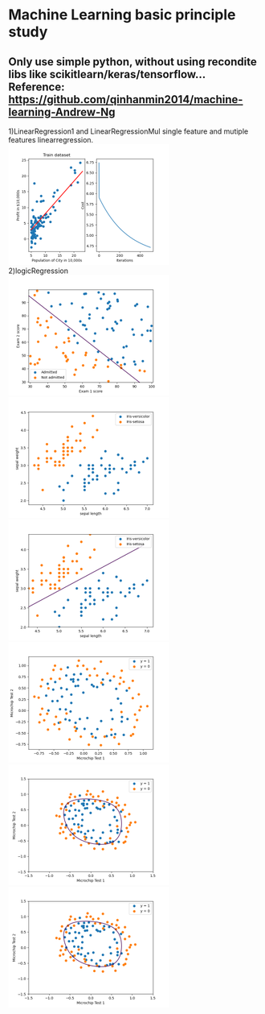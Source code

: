 
# Machine Learning basic principle study 
Only use simple python, without using recondite libs like scikitlearn/keras/tensorflow...
<br/>
Reference: https://github.com/qinhanmin2014/machine-learning-Andrew-Ng
--------------------------------------------------------------------------

1)LinearRegression1 and LinearRegressionMul
single feature and mutiple features linearregression.
<br/>
<img src="images/linearRegre.png" width="320" height="240">
<br/>
2)logicRegression
<br/>
<img src="images/logisticCLF.png" width="320" height="240">
<img src="images/logisticCLF_Iris1.png" width="320" height="240">
<img src="images/logisticCLF_Iris2.png" width="320" height="240">
<img src="images/logisticCLF2.png" width="320" height="240">
<img src="images/logisticCLF2_normal.png" width="320" height="240">
<img src="images/logisticCLF2_normal.png" width="320" height="240">
<br/>
